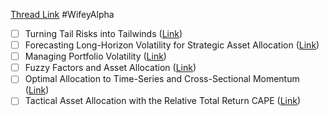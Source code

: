 
[Thread Link](https://twitter.com/ChiefQuant/status/1478488636714803201?s=20)
#WifeyAlpha 

- [ ] Turning Tail Risks into Tailwinds ([Link](<file:///Users/akul/Desktop/Work Work Work/Fintwit/VolqVault/JPM Multi-Asset Strategies March 2021/Turning Tail Risks into Tailwinds.pdf>))
- [ ] Forecasting Long-Horizon Volatility for Strategic Asset Allocation ([Link](<file:///Users/akul/Desktop/Work Work Work/Fintwit/VolqVault/JPM Multi-Asset Strategies March 2021/Forecasting Long-Horizon Volatility for Strategic Asset Allocation.pdf>))
- [ ] Managing Portfolio Volatility ([Link](<file:///Users/akul/Desktop/Work Work Work/Fintwit/VolqVault/JPM Multi-Asset Strategies March 2021/Managing Portfolio Volatility.pdf>))
- [ ] Fuzzy Factors and Asset Allocation ([Link](<file:///Users/akul/Desktop/Work Work Work/Fintwit/VolqVault/JPM Multi-Asset Strategies March 2021/Fuzzy Factors and Asset Allocation.pdf>))
- [ ] Optimal Allocation to Time-Series and Cross-Sectional Momentum ([Link](<file:///Users/akul/Desktop/Work Work Work/Fintwit/VolqVault/JPM Multi-Asset Strategies March 2021/Optimal Allocation to Time-Series and Cross-Sectional Momentum.pdf>))
- [ ] Tactical Asset Allocation with the Relative Total Return CAPE ([Link](<file:///Users/akul/Desktop/Work Work Work/Fintwit/VolqVault/JPM Multi-Asset Strategies March 2021/Tactical Asset Allocation with the Relative Total Return CAPE.pdf>))